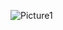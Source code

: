 
![Picture1](https://github.com/Shwetha-Sajeev/Tableau/assets/116854260/1cad16a3-4120-450d-9a5e-0f294bbde53c)
